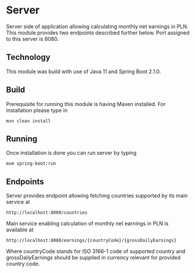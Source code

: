 # Server
Server side of application allowing calculating monthly net earnings in PLN.
This module provides two endpoints described further below.
Port assigned to this server is 8080.

## Technology
This module was build with use of Java 11 and Spring Boot 2.1.0.

## Build
Prerequisite for running this module is having Maven installed.
For installation please type in
```
mvn clean install
```

## Running
Once installation is done you can run server by typing
```
mvm spring-boot:run
```

## Endpoints
Server provides endpoint allowing fetching countries supported by its main service at
```
http://localhost:8080/countries
```

Main service enabling calculation of monthly net earnings in PLN is available at
```
http://localhost:8080/earnings/{countryCode}/{grossDailyEarnings}
```

Where countryCode stands for ISO 3166-1 code of supported country and grossDailyEarnings should be supplied in currency relevant for provided country code.
